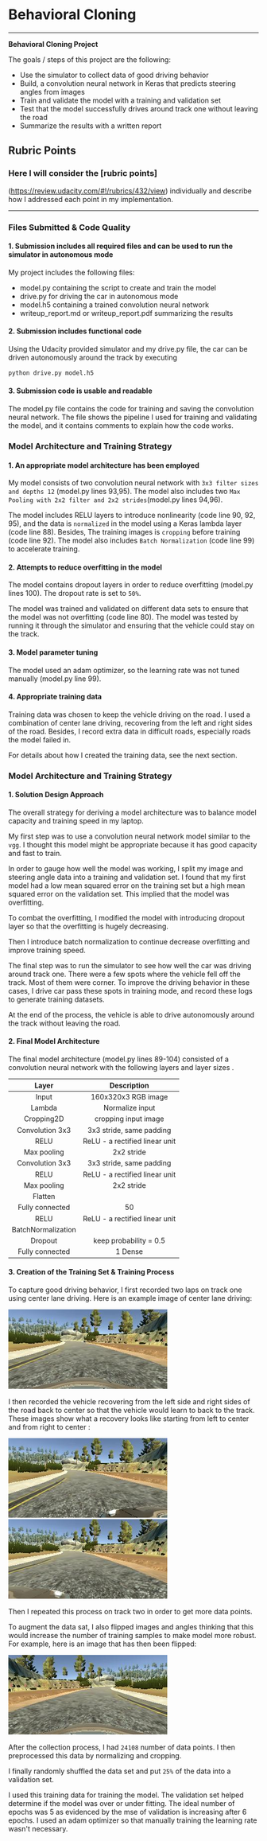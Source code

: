 # **Behavioral Cloning** 

---

**Behavioral Cloning Project**

The goals / steps of this project are the following:
* Use the simulator to collect data of good driving behavior
* Build, a convolution neural network in Keras that predicts steering angles from images
* Train and validate the model with a training and validation set
* Test that the model successfully drives around track one without leaving the road
* Summarize the results with a written report

## Rubric Points
### Here I will consider the [rubric points]

(https://review.udacity.com/#!/rubrics/432/view) individually and describe how I addressed each point in my implementation.  

---
### Files Submitted & Code Quality

#### 1. Submission includes all required files and can be used to run the simulator in autonomous mode

My project includes the following files:
* model.py containing the script to create and train the model
* drive.py for driving the car in autonomous mode
* model.h5 containing a trained convolution neural network 
* writeup_report.md or writeup_report.pdf summarizing the results

#### 2. Submission includes functional code

Using the Udacity provided simulator and my drive.py file, the car can be driven autonomously around the track by executing 
```sh
python drive.py model.h5
```

#### 3. Submission code is usable and readable

The model.py file contains the code for training and saving the convolution neural network. The file shows the pipeline I used for training and validating the model, and it contains comments to explain how the code works.

### Model Architecture and Training Strategy

#### 1. An appropriate model architecture has been employed

My model consists of two convolution neural network with `3x3 filter sizes and depths 12` (model.py lines 93,95). The model also includes two `Max Pooling with 2x2 filter and 2x2 strides`(model.py lines 94,96).

The model includes RELU layers to introduce nonlinearity (code line 90, 92, 95), and the data is `normalized` in the model using a Keras lambda layer (code line 88). Besides, The training images is `cropping` before training (code line 92). The model also includes `Batch Normalization` (code line 99) to accelerate training. 

#### 2. Attempts to reduce overfitting in the model
The model contains dropout layers in order to reduce overfitting (model.py lines 100). The dropout rate is set to `50%`. 

The model was trained and validated on different data sets to ensure that the model was not overfitting (code line 80). The model was tested by running it through the simulator and ensuring that the vehicle could stay on the track.

#### 3. Model parameter tuning

The model used an adam optimizer, so the learning rate was not tuned manually (model.py line 99).

#### 4. Appropriate training data

Training data was chosen to keep the vehicle driving on the road. I used a combination of center lane driving, recovering from the left and right sides of the road. Besides, I record extra data in difficult roads, especially roads the model failed in. 

For details about how I created the training data, see the next section. 

### Model Architecture and Training Strategy

#### 1. Solution Design Approach

The overall strategy for deriving a model architecture was to balance model capacity and training speed in my laptop. 

My first step was to use a convolution neural network model similar to the `vgg`. I thought this model might be appropriate because it has good capacity and fast to train.

In order to gauge how well the model was working, I split my image and steering angle data into a training and validation set. I found that my first model had a low mean squared error on the training set but a high mean squared error on the validation set. This implied that the model was overfitting. 

To combat the overfitting, I modified the model with introducing dropout layer so that the overfitting is hugely decreasing.

Then I introduce batch normalization to continue decrease overfitting and improve training speed.

The final step was to run the simulator to see how well the car was driving around track one. There were a few spots where the vehicle fell off the track. Most of them were corner. To improve the driving behavior in these cases, I drive car pass these spots in training mode, and record these logs to generate training datasets.

At the end of the process, the vehicle is able to drive autonomously around the track without leaving the road.

#### 2. Final Model Architecture

The final model architecture (model.py lines 89-104) consisted of a convolution neural network with the following layers and layer sizes .

| Layer                 |     Description                               |
|:---------------------:|:---------------------------------------------:| 
| Input                 | 160x320x3 RGB image                           |
| Lambda                | Normalize input                               |
| Cropping2D            | cropping input image                          |
| Convolution 3x3       | 3x3 stride, same padding                      |   
| RELU                  | ReLU - a rectified linear unit                |
| Max pooling           | 2x2 stride                                    |
| Convolution 3x3       | 3x3 stride, same padding                      |
| RELU                  | ReLU - a rectified linear unit                |
| Max pooling           | 2x2 stride                                    |
| Flatten               |                                               |
| Fully connected       | 50                                            |
| RELU                  | ReLU - a rectified linear unit                |
| BatchNormalization    |                                               |
| Dropout               | keep probability = 0.5                        |
| Fully connected       | 1 Dense                                       |

#### 3. Creation of the Training Set & Training Process

To capture good driving behavior, I first recorded two laps on track one using center lane driving. Here is an example image of center lane driving:

[center_image]: ./examples/center_2017_10_17_18_40_24_650.jpg "center image"
![center imgage][center_image]

I then recorded the vehicle recovering from the left side and right sides of the road back to center so that the vehicle would learn to back to the track. These images show what a recovery looks like starting from left to center and from right to center :

[left_to_center_image]: ./examples/left_2017_10_17_18_40_24_650.jpg "left to center image"
[right_to_center_image]: ./examples/right_2017_10_17_18_40_24_650.jpg "right to center image"

![left to center image][left_to_center_image]
![right to center image][right_to_center_image]

Then I repeated this process on track two in order to get more data points.

To augment the data sat, I also flipped images and angles thinking that this would increase the number of training samples to make model more robust. For example, here is an image that has then been flipped:

[flip_image]: ./examples/center_2017_10_17_18_40_24_650_flip.jpg "flip image"

![flip image][flip_image]

After the collection process, I had `24108` number of data points. I then preprocessed this data by normalizing and cropping.

I finally randomly shuffled the data set and put `25%` of the data into a validation set. 

I used this training data for training the model. The validation set helped determine if the model was over or under fitting. The ideal number of epochs was 5 as evidenced by the mse of validation is increasing after 6 epochs. I used an adam optimizer so that manually training the learning rate wasn't necessary.
